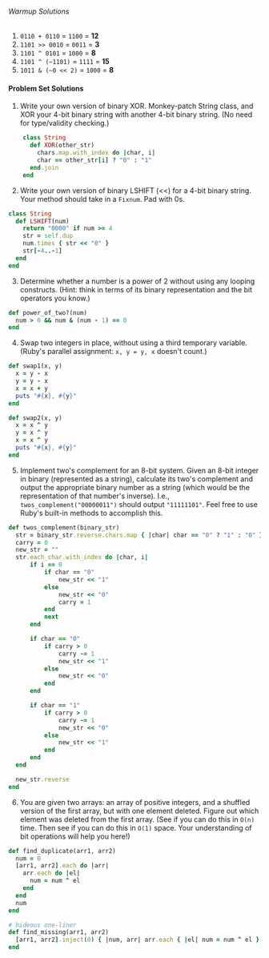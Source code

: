 ###### Warmup Solutions

1. `0110 + 0110` = `1100` = **12**
2. `1101 >> 0010` = `0011` = **3**
3. `1101 ^ 0101` = `1000` = **8**
4. `1101 ^ (~1101)` = `1111` = **15**
5. `1011 & (~0 << 2)` = `1000` = **8**

#### Problem Set Solutions

1. Write your own version of binary XOR. Monkey-patch String class, and XOR your 4-bit binary string with another 4-bit binary string. (No need for type/validity checking.)
```ruby
    class String
      def XOR(other_str)
        chars.map.with_index do |char, i|
        char == other_str[i] ? "0" : "1"
      end.join
    end
```
2. Write your own version of binary LSHIFT (<<) for a 4-bit binary string. Your method should take in a `Fixnum`. Pad with 0s.

  ```ruby
  class String
    def LSHIFT(num)
      return "0000" if num >= 4
      str = self.dup
      num.times { str << "0" }
      str[-4..-1]
    end
  end
  ```

3. Determine whether a number is a power of 2 without using any looping constructs. (Hint: think in terms of its binary representation and the bit operators you know.)

  ```ruby
  def power_of_two?(num)
    num > 0 && num & (num - 1) == 0
  end
  ```

4. Swap two integers in place, without using a third temporary variable. (Ruby's parallel assignment: `x, y = y, x` doesn't count.)

  ```ruby
  def swap1(x, y)
    x = y - x
    y = y - x
    x = x + y
    puts "#{x}, #{y}"
  end

  def swap2(x, y)
    x = x ^ y
    y = x ^ y
    x = x ^ y
    puts "#{x}, #{y}"
  end
  ```

5. Implement two's complement for an 8-bit system. Given an 8-bit integer in binary (represented as a string), calculate its two's complement and output the appropriate binary number as a string (which would be the representation of that number's inverse). I.e., `twos_complement("00000011")` should output `"11111101"`. Feel free to use Ruby's built-in methods to accomplish this.

  ```ruby
  def twos_complement(binary_str)
    str = binary_str.reverse.chars.map { |char| char == "0" ? "1" : "0" }.join
    carry = 0
    new_str = ""
    str.each_char.with_index do |char, i|
        if i == 0
            if char == "0"
                new_str << "1"
            else
                new_str << "0"
                carry = 1
            end
            next
        end

        if char == "0"
            if carry > 0
                carry -= 1
                new_str << "1"
            else
                new_str << "0"
            end
        end

        if char == "1"
            if carry > 0
                carry -= 1
                new_str << "0"
            else
                new_str << "1"
            end
        end
    end

    new_str.reverse
  end
  ```

6. You are given two arrays: an array of positive integers, and a shuffled version of the first array, but with one element deleted. Figure out which element was deleted from the first array. (See if you can do this in `O(n)` time. Then see if you can do this in `O(1)` space. Your understanding of bit operations will help you here!)

```ruby
def find_duplicate(arr1, arr2)
  num = 0
  [arr1, arr2].each do |arr|
    arr.each do |el|
      num = num ^ el
    end
  end
  num
end

# hideous one-liner
def find_missing(arr1, arr2)
  [arr1, arr2].inject(0) { |num, arr| arr.each { |el| num = num ^ el }; num }
end
```
